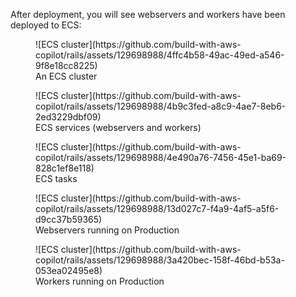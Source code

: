 After deployment, you will see webservers and workers have been deployed to ECS:

<figure markdown>
  ![ECS cluster](https://github.com/build-with-aws-copilot/rails/assets/129698988/4ffc4b58-49ac-49ed-a546-9f8e18cc8225)
  <figcaption>An ECS cluster</figcaption>
</figure>

<figure markdown>
  ![ECS cluster](https://github.com/build-with-aws-copilot/rails/assets/129698988/4b9c3fed-a8c9-4ae7-8eb6-2ed3229dbf09)
  <figcaption>ECS services (webservers and workers)</figcaption>
</figure>

<figure markdown>
  ![ECS cluster](https://github.com/build-with-aws-copilot/rails/assets/129698988/4e490a76-7456-45e1-ba69-828c1ef8e118)
  <figcaption>ECS tasks</figcaption>
</figure>

<figure markdown>
  ![ECS cluster](https://github.com/build-with-aws-copilot/rails/assets/129698988/13d027c7-f4a9-4af5-a5f6-d9cc37b59365)
  <figcaption>Webservers running on Production</figcaption>
</figure>

<figure markdown>
  ![ECS cluster](https://github.com/build-with-aws-copilot/rails/assets/129698988/3a420bec-158f-46bd-b53a-053ea02495e8)
  <figcaption>Workers running on Production</figcaption>
</figure>